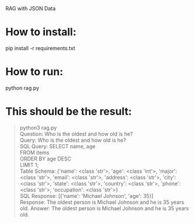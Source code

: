RAG with JSON Data

How to install:
====
pip install -r requirements.txt


How to run:
====
python rag.py


This should be the result:
====
> python3 rag.py  
> Question: Who is the oldest and how old is he?  
Query: Who is the oldest and how old is he?  
SQL Query: SELECT name, age  
FROM items  
ORDER BY age DESC  
LIMIT 1;  
Table Schema: {'name': <class 'str'>, 'age': <class 'int'>, 'major': <class 'str'>, 'email': <class 'str'>, 'address': <class 'str'>, 'city': <class 'str'>, 'state': <class 'str'>, 'country': <class 'str'>, 'phone': <class 'str'>, 'occupation': <class 'str'>}  
SQL Response: [{'name': 'Michael Johnson', 'age': 35}]  
Response: The oldest person is Michael Johnson and he is 35 years old.
> Answer: The oldest person is Michael Johnson and he is 35 years old.  
>   
